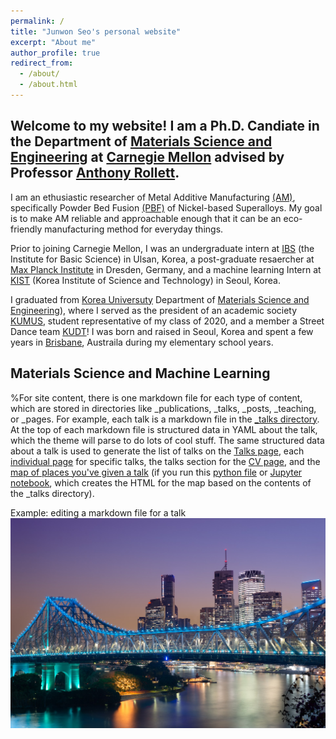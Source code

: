 ```yaml
---
permalink: /
title: "Junwon Seo's personal website"
excerpt: "About me"
author_profile: true
redirect_from: 
  - /about/
  - /about.html
---
```

Welcome to my website! I am a Ph.D. Candiate in the Department of [Materials Science and Engineering](https://www.materials.cmu.edu/) at [Carnegie Mellon](https://www.cmu.edu/) advised by Professor [Anthony Rollett](https://en.wikipedia.org/wiki/Anthony_Rollett). 
-----
I am an ethusiastic researcher of Metal Additive Manufacturing [(AM)](https://en.wikipedia.org/wiki/3D_printing), specifically Powder Bed Fusion [(PBF)](https://en.wikipedia.org/wiki/Selective_laser_melting) of Nickel-based Superalloys. My goal is to make AM reliable and approachable enough that it can be an eco-friendly manufacturing method for everyday things.

Prior to joining Carnegie Mellon, I was an undergraduate intern at [IBS](https://www.ibs.re.kr/eng.do) (the Institute for Basic Science) in Ulsan, Korea, a post-graduate resaercher at [Max Planck Institute](https://www.mpg.de/en) in Dresden, Germany, and a machine learning Intern at [KIST](https://www.kist.re.kr/eng/index.do) (Korea Institute of Science and Technology) in Seoul, Korea.

I graduated from [Korea Universuty](https://www.korea.edu/sites/en/index.do) Department of [Materials Science and Engineering](https://mse.korea.ac.kr/index.php)), where I served as the president of an academic society [KUMUS](https://mse.korea.ac.kr/bbs/board.php?bo_table=sub5_7), student representative of my class of 2020, and a member a Street Dance team [KUDT](https://www.youtube.com/c/KUDTdancers)! I was born and raised in Seoul, Korea and spent a few years in [Brisbane](https://en.wikipedia.org/wiki/Brisbane), Austraila during my elementary school years.


Materials Science and Machine Learning
------
%For site content, there is one markdown file for each type of content, which are stored in directories like _publications, _talks, _posts, _teaching, or _pages. For example, each talk is a markdown file in the [_talks directory](https://github.com/academicpages/academicpages.github.io/tree/master/_talks). At the top of each markdown file is structured data in YAML about the talk, which the theme will parse to do lots of cool stuff. The same structured data about a talk is used to generate the list of talks on the [Talks page](https://academicpages.github.io/talks), each [individual page](https://academicpages.github.io/talks/2012-03-01-talk-1) for specific talks, the talks section for the [CV page](https://academicpages.github.io/cv), and the [map of places you've given a talk](https://academicpages.github.io/talkmap.html) (if you run this [python file](https://github.com/academicpages/academicpages.github.io/blob/master/talkmap.py) or [Jupyter notebook](https://github.com/academicpages/academicpages.github.io/blob/master/talkmap.ipynb), which creates the HTML for the map based on the contents of the _talks directory).

Example: editing a markdown file for a talk
![Editing a markdown file for a talk](/images/1920px-Michaelmano-story-bridge.jpg)
